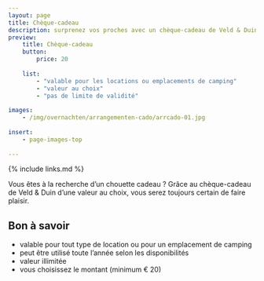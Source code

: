 ```yaml
---
layout: page
title: Chèque-cadeau
description: surprenez vos proches avec un chèque-cadeau de Veld & Duin
preview: 
    title: Chèque-cadeau
    button:
        price: 20
        
    list:
        - "valable pour les locations ou emplacements de camping"
        - "valeur au choix"
        - "pas de limite de validité"
        
images:
    - /img/overnachten/arrangementen-cado/arrcado-01.jpg
    
insert:
    - page-images-top
    
---
```


{% include links.md %}

Vous êtes à la recherche d’un chouette cadeau ? Grâce au chèque-cadeau de Veld & Duin d’une valeur au choix, vous serez toujours certain de faire plaisir.  

    
## Bon à savoir

- valable pour tout type de location ou pour un emplacement de camping
- peut être utilisé toute l’année selon les disponibilités
- valeur illimitée
- vous choisissez le montant (minimum € 20)
